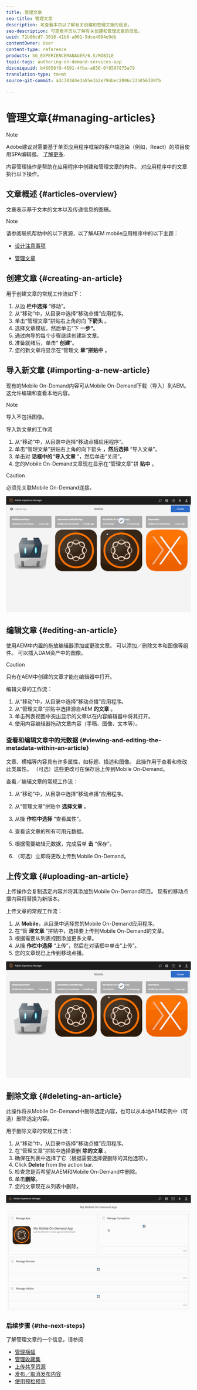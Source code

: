 ```yaml
---
title: 管理文章
seo-title: 管理文章
description: 可查看本页以了解有关创建和管理文章的信息。
seo-description: 可查看本页以了解有关创建和管理文章的信息。
uuid: 72b86cd7-3016-41b6-a001-9dce4084e9db
contentOwner: User
content-type: reference
products: SG_EXPERIENCEMANAGER/6.5/MOBILE
topic-tags: authoring-on-demand-services-app
discoiquuid: b46058f9-4691-4fba-a656-0f8507875a79
translation-type: tm+mt
source-git-commit: a3c303d4e3a85e1b2e794bec2006c335056309fb

---
```



# 管理文章{#managing-articles}

>[!NOTE]
>
>Adobe建议对需要基于单页应用程序框架的客户端渲染（例如，React）的项目使用SPA编辑器。 [了解更多](/help/sites-developing/spa-overview.md).

内容管理操作是帮助在应用程序中创建和管理文章的构件。 对应用程序中的文章执行以下操作。

## 文章概述 {#articles-overview}

文章表示基于文本的文本以及传递信息的图稿。

>[!NOTE]
>
>请参阅联机帮助中的以下资源，以了解AEM mobile应用程序中的以下主题：
>
>* [设计注意事项](https://helpx.adobe.com/digital-publishing-solution/help/design-app.html)
   >
   >
* [管理文章](https://helpx.adobe.com/digital-publishing-solution/help/creating-articles.html)
>



## 创建文章 {#creating-an-article}

用于创建文章的常规工作流如下：

1. 从边 **栏中选择** “移动”。
1. 从“移动”中，从目录中选择“移动点播”应用程序。
1. 单击“管理文章”拼贴右上角的向 **下箭头** 。
1. 选择文章模板，然后单击“下 **一步”**。
1. 通过向导的每个步骤继续创建新文章。
1. 准备就绪后，单击“ **创建**”。
1. 您的新文章将显示在“管理文 **章”拼贴中** 。

## 导入新文章 {#importing-a-new-article}

现有的Mobile On-Demand内容可从Mobile On-Demand下载（导入）到AEM。 这允许编辑和查看本地内容。

>[!NOTE]
>
>导入不包括图像。

导入新文章的工作流

1. 从“移动”中，从目录中选择“移动点播应用程序”。
1. 单击“管理文章”拼贴右上角的向下箭头 **，然后选择** “导入文章”。
1. 单击对 **话框中的“导入文章** ”，然后单击“关闭”。
1. 您的Mobile On-Demand文章现在显示在“管理文章”拼 **贴中** 。

>[!CAUTION]
>
>必须先关联Mobile On-Demand连接。

![chlimage_1-3](assets/chlimage_1-3.gif)

## 编辑文章 {#editing-an-article}

使用AEM中内置的拖放编辑器添加或更改文章。 可以添加／删除文本和图像等组件。 可以插入DAM资产中的图像。

>[!CAUTION]
>
>只有在AEM中创建的文章才能在编辑器中打开。

编辑文章的工作流：

1. 从“移动”中，从目录中选择“移动点播”应用程序。
1. 从“管理文章”拼贴中选择源自AEM **的文章** 。
1. 单击列表视图中突出显示的文章以在内容编辑器中将其打开。
1. 使用内容编辑器拖动文章内容（手稿、图像、文本等）。

### 查看和编辑文章中的元数据 {#viewing-and-editing-the-metadata-within-an-article}

文章、横幅等内容具有许多属性，如标题、描述和图像。 此操作用于查看和修改此类属性。 （可选）这些更改可在保存后上传到Mobile On-Demand。

查看／编辑文章的常规工作流：

1. 从“移动”中，从目录中选择“移动点播”应用程序。
1. 从“管理文章”拼贴中 **选择文章** 。

1. 从操 **作栏中选择** “查看属性”。
1. 查看该文章的所有可用元数据。
1. 根据需要编辑元数据，完成后单 **击** “保存”。
1. （可选）立即将更改上传到Mobile On-Demand。

## 上传文章 {#uploading-an-article}

上传操作会复制选定内容并将其添加到Mobile On-Demand项目。 现有的移动点播内容将替换为新版本。

上传文章的常规工作流：

1. 从 **Mobile**，从目录中选择您的Mobile On-Demand应用程序。
1. 在“管 **理文章** ”拼贴中，选择要上传到Mobile On-Demand的文章。
1. 根据需要从列表视图添加更多文章。
1. 从操 **作栏中选择** “上传”，然后在对话框中单击“上传”。
1. 您的文章现已上传到移动点播。

![chlimage_1-4](assets/chlimage_1-4.gif)

## 删除文章 {#deleting-an-article}

此操作将从Mobile On-Demand中删除选定内容，也可以从本地AEM实例中（可选）删除选定内容。

用于删除文章的常规工作流：

1. 从“移动”中，从目录中选择“移动点播”应用程序。
1. 在“管理文章”拼贴中选择要删 **除的文章** 。
1. 确保在列表中选择了它（根据需要选择要删除的其他选项）。
1. Click **Delete** from the action bar.
1. 检查您是否希望从AEM和Mobile On-Demand中删除。
1. 单击&#x200B;**删除**。
1. 您的文章现在从列表中删除。

![chlimage_1-5](assets/chlimage_1-5.gif)

### 后续步骤 {#the-next-steps}

了解管理文章的一个信息，请参阅

* [管理横幅](/help/mobile/mobile-on-demand-managing-banners.md)
* [管理收藏集](/help/mobile/mobile-on-demand-managing-collections.md)
* [上传共享资源](/help/mobile/mobile-on-demand-shared-resources.md)
* [发布／取消发布内容](/help/mobile/mobile-on-demand-publishing-unpublishing.md)
* [使用预检预览](/help/mobile/aem-mobile-manage-ondemand-services.md)
